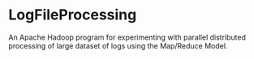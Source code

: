# LogFileProcessing
An Apache Hadoop program for experimenting with parallel distributed processing of large dataset of logs using the Map/Reduce Model.
